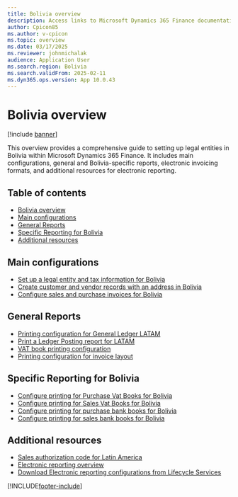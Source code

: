 ```yaml
---
title: Bolivia overview
description: Access links to Microsoft Dynamics 365 Finance documentation resources for Bolivia, including links that direct to resources about electronic invoicing. 
author: Cpicon85
ms.author: v-cpicon
ms.topic: overview
ms.date: 03/17/2025
ms.reviewer: johnmichalak
audience: Application User
ms.search.region: Bolivia
ms.search.validFrom: 2025-02-11
ms.dyn365.ops.version: App 10.0.43
---
```


# Bolivia overview

[!include [banner](../../includes/banner.md)]

This overview provides a comprehensive guide to setting up legal entities in Bolivia within Microsoft Dynamics 365 Finance. It includes main configurations, general and Bolivia-specific reports, electronic invoicing formats, and additional resources for electronic reporting.

## Table of contents

- [Bolivia overview](#bolivia-overview)
- [Main configurations](#main-configurations)
- [General Reports](#general-reports)
- [Specific Reporting for Bolivia](#specific-reporting-for-bolivia)
- [Additional resources](#additional-resources)

## Main configurations
- [Set up a legal entity and tax information for Bolivia](ltm-Set-up-legal-entity-and-tax-Bolivia.md)
- [Create customer and vendor records with an address in Bolivia](ltm-create-customer-and-vendor-Bolivia.md)
- [Configure sales and purchase invoices for Bolivia](ltm-Configure-invoices-Bolivia.md)

## General Reports

- [Printing configuration for General Ledger LATAM](ltm-general-ledger.md)
- [Print a Ledger Posting report for LATAM](ltm-ledger-posting-report.md)
- [VAT book printing configuration](ltm-vat-book.md)
- [Printing configuration for invoice layout](ltm-invoice-layout-print.md)

## Specific Reporting for Bolivia

- [Configure printing for Purchase Vat Books for Bolivia](ltm-bolivia-purchase-vat-book.md)
- [Configure printing for Sales Vat Books for Bolivia](ltm-bolivia-sales-vat-book.md)
- [Configure printing for purchase bank books for Bolivia](ltm-purchase-bank-book-report-Bolivia.md)
- [Configure printing for sales bank books for Bolivia](ltm-sales-bank-book-report-Bolivia.md)

## Additional resources

- [Sales authorization code for Latin America](ltm-core-sales-ca.md)
- [Electronic reporting overview](../../../fin-ops-core/dev-itpro/analytics/general-electronic-reporting.md)
- [Download Electronic reporting configurations from Lifecycle Services](../../../fin-ops-core/dev-itpro/analytics/download-electronic-reporting-configuration-lcs.md)

[!INCLUDE[footer-include](../../../includes/footer-banner.md)]
